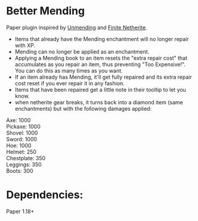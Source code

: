 # Better Mending

Paper plugin inspired by [Unmending](https://www.curseforge.com/minecraft/mc-mods/unmending) and [Finite Netherite](https://www.spigotmc.org/resources/finite-netherite.99962/).

- Items that already have the Mending enchantment will no longer repair with XP.
- Mending can no longer be applied as an enchantment.
- Applying a Mending book to an item resets the "extra repair cost" that accumulates as you repair an item, thus preventing "Too Expensive!". You can do this as many times as you want.
- If an item already has Mending, it'll get fully repaired and its extra repair cost reset if you ever repair it in any fashion.
- Items that have been repaired get a little note in their tooltip to let you know.
- when netherite gear breaks, it turns back into a diamond item (same enchantments) but with the following damages applied:

Axe: 1000  
Pickaxe: 1000  
Shovel: 1000  
Sword: 1000  
Hoe: 1000  
Helmet: 250  
Chestplate: 350  
Leggings: 350  
Boots: 300

# Dependencies:
Paper 1.18+